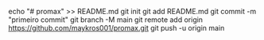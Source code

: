 echo "# promax" >> README.md 
git init 
git add README.md 
git commit -m "primeiro commit" 
git branch -M main 
git remote add origin https://github.com/maykros001/promax.git
 git push -u origin main
